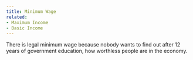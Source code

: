 ```yaml
---
title: Minimum Wage
related:
- Maximum Income
- Basic Income
---
```


There is legal minimum wage because nobody wants to find out after 12 years of government education, how worthless people are in the economy.
